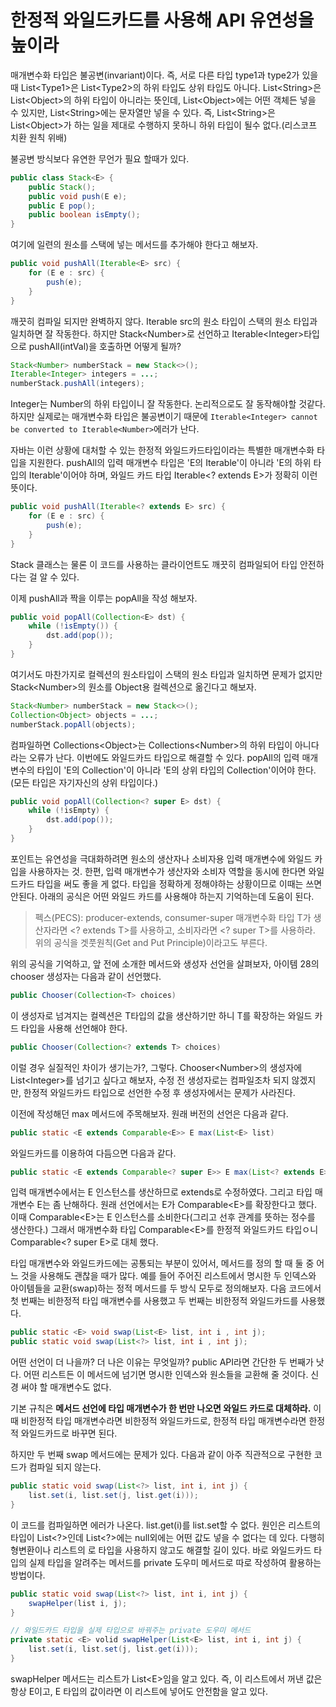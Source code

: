 # 한정적 와일드카드를 사용해 API 유연성을 높이라
매개변수화 타입은 불공변(invariant)이다. 즉, 서로 다른 타입 type1과 type2가 있을 때 List&lt;Type1&gt;은 List&lt;Type2&gt;의 하위 타입도 상위 타입도 아니다. List&lt;String&gt;은 List&lt;Object&gt;의 하위 타입이 아니라는 뜻인데, List&lt;Object&gt;에는 어떤 객체든 넣을 수 있지만,  List&lt;String&gt;에는 문자열만 넣을 수 있다. 즉, List&lt;String&gt;은 List&lt;Object&gt;가 하는 일을 제대로 수행하지 못하니 하위 타입이 될수 없다.(리스코프 치환 원칙 위배)

불공변 방식보다 유연한 무언가 필요 할때가 있다.
```java
public class Stack<E> {
    public Stack();
    public void push(E e);
    public E pop();
    public boolean isEmpty();
}
```
여기에 일련의 원소를 스택에 넣는 메서드를 추가해야 한다고 해보자.
```java
public void pushAll(Iterable<E> src) {
    for (E e : src) {
        push(e);
    }
}
```
깨끗히 컴파일 되지만 완벽하지 않다. Iterable src의 원소 타입이 스택의 원소 타입과 일치하면 잘 작동한다. 하지만 Stack&lt;Number&gt;로 선언하고 Iterable&lt;Integer&gt;타입으로 pushAll(intVal)을 호출하면 어떻게 될까?
```java
Stack<Number> numberStack = new Stack<>();
Iterable<Integer> integers = ...;
numberStack.pushAll(integers);
```
Integer는 Number의 하위 타입이니 잘 작동한다. 논리적으로도 잘 동작해야할 것같다. 하지만 실제로는 매개변수화 타입은 불공변이기 때문에 `Iterable<Integer> cannot be converted to Iterable<Number>`에러가 난다.

자바는 이런 상황에 대처할 수 있는 한정적 와일드카드타입이라는 특별한 매개변수화 타입을 지원한다. pushAll의 입력 매개변수 타입은 'E의 Iterable'이 아니라 'E의 하위 타입의 Iterable'이어야 하며, 와일드 카드 타입 Iterable&lt;? extends E&gt;가 정확히 이런 뜻이다.
```java
public void pushAll(Iterable<? extends E> src) {
    for (E e : src) {
        push(e);
    }
}
```
Stack 클래스는 물론 이 코드를 사용하는 클라이언트도 깨끗히 컴파일되어 타입 안전하다는 걸 알 수 있다.

이제 pushAll과 짝을 이루는 popAll을 작성 해보자.
```java
public void popAll(Collection<E> dst) {
    while (!isEmpty()) {
        dst.add(pop());
    }
}
```
여기서도 마찬가지로 컬렉션의 원소타입이 스택의 원소 타입과 일치하면 문제가 없지만 Stack&lt;Number&gt;의 원소를 Object용 컬렉션으로 옮긴다고 해보자.
```java
Stack<Number> numberStack = new Stack<>();
Collection<Object> objects = ...;
numberStack.popAll(objects);
```
컴파일하면 Collections&lt;Object&gt;는 Collections&lt;Number&gt;의 하위 타입이 아니다라는 오류가 난다. 이번에도 와일드카드 타입으로 해결할 수 있다. popAll의 입력 매개변수의 타입이 'E의 Collection'이 아니라 'E의 상위 타입의 Collection'이어야 한다.(모든 타입은 자기자신의 상위 타입이다.)
```java 
public void popAll(Collection<? super E> dst) {
    while (!isEmpty) {
        dst.add(pop());
    }
}
```
포인트는 유연성을 극대화하려면 원소의 생산자나 소비자용 입력 매개변수에 와일드 카입을 사용하자는 것. 한편, 입력 매개변수가 생산자와 소비자 역할을 동시에 한다면 와일드카드 타입을 써도 좋을 게 없다. 타입을 정확하게 정해야하는 상황이므로 이때는 쓰면 안된다. 아래의 공식은 어떤 와일드 카드를 사용해야 하는지 기억하는데 도움이 된다.
> 펙스(PECS): producer-extends, consumer-super
매개변수화 타입 T가 생산자라면 <? extends T>를 사용하고, 소비자라면 <? super T>를 사용하라. 위의 공식을 겟풋원칙(Get and Put Principle)이라고도 부른다.

위의 공식을 기억하고, 앞 전에 소개한 메서드와 생성자 선언을 살펴보자, 아이템 28의 chooser 생성자는 다음과 같이 선언했다.
```java
public Chooser(Collection<T> choices)
```
이 생성자로 넘겨지는 컬렉션은 T타입의 값을 생산하기만 하니 T를 확장하는 와일드 카드 타입을 사용해 선언해야 한다.
```java
public Chooser(Collection<? extends T> choices)
```
이럴 경우 실질적인 차이가 생기는가?, 그렇다. Chooser&lt;Number&gt;의 생성자에 List&lt;Integer&gt;를 넘기고 싶다고 해보자, 수정 전 생성자로는 컴파일조차 되지 않겠지만, 한정적 와일드카드 타입으로 선언한 수정 후 생성자에서는 문제가 사라진다.

이전에 작성해던 max 메서드에 주목해보자. 원래 버전의 선언은 다음과 같다.
```java
public static <E extends Comparable<E>> E max(List<E> list)
```
와일드카드를 이용하여 다듬으면 다음과 같다.
```java
public static <E extends Comparable<? super E>> E max(List<? extends E> list)
```
입력 매개변수에서는 E 인스턴스를 생산하므로 extends로 수정하였다. 그리고 타입 매개변수 E는 좀 난해하다. 원래 선언에서는 E가 Comparable&lt;E&gt;를 확장한다고 했다. 이때 Comparable&lt;E&gt;는 E 인스턴스를 소비한다(그리고 선후 관계를 뜻하는 정수를 생산한다.) 그래서 매개변수화 타입 Comparable&lt;E&gt;를 한정적 와일드카드 타입ㅇ니 Comparable<? super E>로 대체 했다.

타입 매개변수와 와일드카드에는 공통되는 부분이 있어서, 메서드를 정의 할 때 둘 중 어느 것을 사용해도 괜찮을 때가 많다. 예를 들어 주어진 리스트에서 명시한 두 인덱스와 아이템들을 교환(swap)하는 정적 메서드를 두 방식 모두로 정의해보자. 다음 코드에서 첫 번째는 비한정적 타입 매개변수를 사용했고 두 번째는 비한정적 와일드카드를 사용했다.
```java
public static <E> void swap(List<E> list, int i , int j);
public static void swap(List<?> list, int i , int j);
```
어떤 선언이 더 나을까? 더 나은 이유는 무엇일까? public API라면 간단한 두 번째가 낫다. 어떤 리스트든 이 메서드에 넘기면 명시한 인덱스와 원소들을 교환해 줄 것이다. 신경 써야 할 매개변수도 없다.

기본 규칙은 **메서드 선언에 타입 매개변수가 한 번만 나오면 와일드 카드로 대체하라.** 이때 비한정적 타입 매개변수라면 비한정적 와일드카드로, 한정적 타입 매개변수라면 한정적 와일드카드로 바꾸면 된다.

하지만 두 번째 swap 메서드에는 문제가 있다. 다음과 같이 아주 직관적으로 구현한 코드가 컴파일 되지 않는다.
```java
public static void swap(List<?> list, int i, int j) {
    list.set(i, list.set(j, list.get(i)));
}
```
이 코드를 컴파일하면 에러가 나온다. list.get(i)를 list.set할 수 없다. 원인은 리스트의 타입이 List&lt;?&gt;인데 List&lt;?&gt;에는 null외에는 어떤 값도 넣을 수 없다는 데 있다. 다행히 형변환이나 리스트의 로 타입을 사용하지 않고도 해결할 길이 있다. 바로 와일드카드 타입의 실제 타입을 알려주는 메서드를 private 도우미 메서드로 따로 작성하여 활용하는 방법이다.
```java
public static void swap(List<?> list, int i, int j) {
    swapHelper(list i, j);
}

// 와일드카드 타입을 실제 타입으로 바꿔주는 private 도우미 메서드
private static <E> volid swapHelper(List<E> list, int i, int j) {
    list.set(i, list.set(j, list.get(i)));
}
```
swapHelper 메서드는 리스트가 List&lt;E&gt;임을 알고 있다. 즉, 이 리스트에서 꺼낸 값은 항상 E이고, E 타입의 값이라면 이 리스트에 넣어도 안전함을 알고 있다.